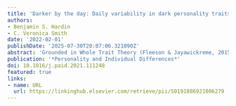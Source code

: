 ```yaml
---
title: 'Darker by the day: Daily variability in dark personality traits'
authors:
- Benjamin S. Hardin
- C. Veronica Smith
date: '2022-02-01'
publishDate: '2025-07-30T20:07:06.321090Z'
abstract: 'Grounded in Whole Trait Theory (Fleeson & Jayawickreme, 2015), the present study examined the extent to which people report daily variability in dark personality (i.e., narcissism, Machiavellianism, and psychopathy). Undergraduate participants (N = 297) completed trait measures as well as 21 daily reports of dark personality. Participants reported substantial within-person variability in narcissism, Machiavellianism, and psychopathy. Trait measures of dark personality were found to predict daily measures of dark personality aggregated across a number of days. Additionally, daily reports of dark personality were found to covary with one another, such that higher daily levels of one dark personality facet were associated with higher levels of the other two on the same day. We discuss implications for future research on daily dark personality.'
publication: '*Personality and Individual Differences*'
doi: 10.1016/j.paid.2021.111248
featured: true
links:
- name: URL
  url: https://linkinghub.elsevier.com/retrieve/pii/S0191886921006279
---
```

